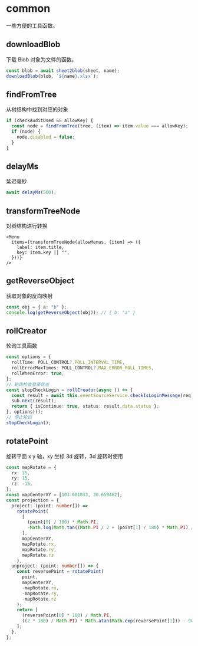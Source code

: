 # common

一些方便的工具函数。

## downloadBlob

下载 Blob 对象为文件的函数。

```ts
const blob = await sheet2blob(sheet, name);
downloadBlob(blob, `${name}.xlsx`);
```

## findFromTree

从树结构中找到对应的对象

```ts
if (checkAuditUsed && allowKey) {
  const node = findFromTree(tree, (item) => item.value === allowKey);
  if (node) {
    node.disabled = false;
  }
}
```

## delayMs

延迟毫秒

```ts
await delayMs(500);
```

## transformTreeNode

对树结构进行转换

```tsx
<Menu
  items={transformTreeNode(allowMenus, (item) => ({
    label: item.title,
    key: item.key || "",
  }))}
/>
```

## getReverseObject

获取对象的反向映射

```ts
const obj = { a: "b" };
console.log(getReverseObject(obj)); // { b: "a" }
```

## rollCreator

轮询工具函数

```ts
const options = {
  rollTime: POLL_CONTROL?.POLL_INTERVAL_TIME,
  rollErrorMaxTimes: POLL_CONTROL?.MAX_ERROR_ROLL_TIMES,
  rollWhenError: true,
};
// 轮询检查登录状态
const stopCheckLogin = rollCreator(async () => {
  const result = await this.eventSourceService.checkIsLoginMessage(req);
  sub.next(result);
  return { isContinue: true, status: result.data.status };
}, options)();
// 停止轮训
stopCheckLogin();
```

## rotatePoint

旋转平面 x y 轴，xy 坐标 3d 旋转，3d 旋转时使用

```ts
const mapRotate = {
  rx: 35,
  ry: 15,
  rz: -15,
};
const mapCenterXY = [103.001033, 30.659462];
const projection = {
  project: (point: number[]) =>
    rotatePoint(
      [
        (point[0] / 180) * Math.PI,
        -Math.log(Math.tan((Math.PI / 2 + (point[1] / 180) * Math.PI) / 2)),
      ],
      mapCenterXY,
      mapRotate.rx,
      mapRotate.ry,
      mapRotate.rz
    ),
  unproject: (point: number[]) => {
    const reversePoint = rotatePoint(
      point,
      mapCenterXY,
      -mapRotate.rx,
      -mapRotate.ry,
      -mapRotate.rz
    );
    return [
      (reversePoint[0] * 180) / Math.PI,
      ((2 * 180) / Math.PI) * Math.atan(Math.exp(reversePoint[1])) - 90,
    ];
  },
};
```
